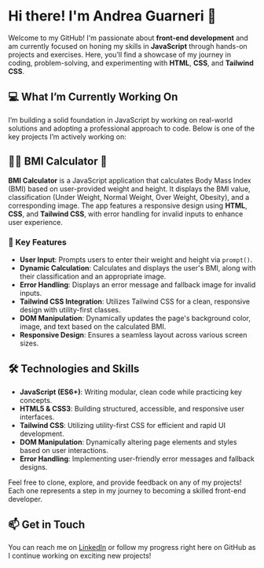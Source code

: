 # Hi there! I'm Andrea Guarneri 👋

Welcome to my GitHub! I'm passionate about **front-end development** and am currently focused on honing my skills in **JavaScript** through hands-on projects and exercises. Here, you’ll find a showcase of my journey in coding, problem-solving, and experimenting with **HTML**, **CSS**, and **Tailwind CSS**.

## 💻 What I’m Currently Working On

I’m building a solid foundation in JavaScript by working on real-world solutions and adopting a professional approach to code. Below is one of the key projects I’m actively working on:

## 🏋️‍♂️ BMI Calculator 💪

**BMI Calculator** is a JavaScript application that calculates Body Mass Index (BMI) based on user-provided weight and height. It displays the BMI value, classification (Under Weight, Normal Weight, Over Weight, Obesity), and a corresponding image. The app features a responsive design using **HTML**, **CSS**, and **Tailwind CSS**, with error handling for invalid inputs to enhance user experience.

### 🌟 Key Features

- **User Input**: Prompts users to enter their weight and height via `prompt()`.
- **Dynamic Calculation**: Calculates and displays the user's BMI, along with their classification and an appropriate image.
- **Error Handling**: Displays an error message and fallback image for invalid inputs.
- **Tailwind CSS Integration**: Utilizes Tailwind CSS for a clean, responsive design with utility-first classes.
- **DOM Manipulation**: Dynamically updates the page's background color, image, and text based on the calculated BMI.
- **Responsive Design**: Ensures a seamless layout across various screen sizes.

## 🛠️ Technologies and Skills

- **JavaScript (ES6+)**: Writing modular, clean code while practicing key concepts.
- **HTML5 & CSS3**: Building structured, accessible, and responsive user interfaces.
- **Tailwind CSS**: Utilizing utility-first CSS for efficient and rapid UI development.
- **DOM Manipulation**: Dynamically altering page elements and styles based on user interactions.
- **Error Handling**: Implementing user-friendly error messages and fallback designs.

Feel free to clone, explore, and provide feedback on any of my projects! Each one represents a step in my journey to becoming a skilled front-end developer.

## 📫 Get in Touch

You can reach me on [LinkedIn](https://www.linkedin.com/in/andreaguarneri) or follow my progress right here on GitHub as I continue working on exciting new projects!

